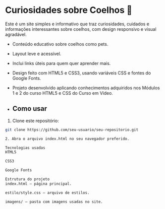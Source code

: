 ﻿# Curiosidades sobre Coelhos 🐰

 Este é um site simples e informativo que traz curiosidades, cuidados e informações interessantes sobre coelhos, com design responsivo e visual agradável.

- Conteúdo educativo sobre coelhos como pets.
- Layout leve e acessível.
- Inclui links úteis para quem quer aprender mais.
- Design feito com HTML5 e CSS3, usando variáveis CSS e fontes do Google Fonts.
- Projeto desenvolvido aplicando conhecimentos adquiridos nos Módulos 1 e 2 do curso HTML5 e CSS do Curso em Vídeo.

- ## Como usar

1. Clone este repositório:
```bash
git clone https://github.com/seu-usuario/seu-repositorio.git

2. Abra o arquivo index.html no seu navegador preferido.

Tecnologias usadas
HTML5

CSS3

Google Fonts

Estrutura do projeto
index.html — página principal.

estilo/style.css — arquivo de estilos.

imagens/ — pasta com imagens usadas no site.
